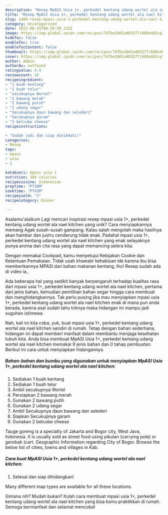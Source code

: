 ```yaml
---
description: "Resep MpASI Usia 1+, perkedel kentang udang wortel ala nael kitchen{ yang Menggugah Selera"
title: "Resep MpASI Usia 1+, perkedel kentang udang wortel ala nael kitchen{ yang Menggugah Selera"
slug: 1489-resep-mpasi-usia-1-perkedel-kentang-udang-wortel-ala-nael-kitchen-yang-menggugah-selera
category: Uncategorized
date: 2022-08-25T00:59:50.132Z
image: https://img-global.cpcdn.com/recipes/747be10d1a403277/680x482cq70/mpasi-usia-1-perkedel-kentang-udang-wortel-ala-nael-kitchen-foto-resep-utama.jpg
hideToc: false
enableToc: true
enableTocContent: false
thumbnail: https://img-global.cpcdn.com/recipes/747be10d1a403277/680x482cq70/mpasi-usia-1-perkedel-kentang-udang-wortel-ala-nael-kitchen-foto-resep-utama.jpg
cover: https://img-global.cpcdn.com/recipes/747be10d1a403277/680x482cq70/mpasi-usia-1-perkedel-kentang-udang-wortel-ala-nael-kitchen-foto-resep-utama.jpg
author: Admin
authorAv: notfound
ratingvalue: 4.9
reviewcount: 16
recipeingredient:
- "1 buah kentang"
- "1 buah telur"
- "secukupnya Wortel"
- "2 bawang merah"
- "2 bawang putih"
- "2 udang segar"
- "Secukupnya daun bawang dan selederi"
- "Secukupnya garam"
- "2 belcube cheese"
recipeinstructions:

- "Sudah jadi dan siap dinikmati!"
categories:
- Resep
tags:
- mpasi
- usia
- 1

katakunci: mpasi usia 1 
nutrition: 284 calories
recipecuisine: Indonesian
preptime: "PT30M"
cooktime: "PT43M"
recipeyield: "3"
recipecategory: Dinner

---
```



Asalamu'alaikum Lagi mencari inspirasi resep mpasi usia 1+, perkedel kentang udang wortel ala nael kitchen yang unik? Cara menyiapkannya memang Agak susah-susah gampang. Kalau salah mengolah maka hasilnya akan hambar dan justru cenderung tidak enak. Padahal mpasi usia 1+, perkedel kentang udang wortel ala nael kitchen yang enak selayaknya punya aroma dan cita rasa yang dapat memancing selera kita.


Dengan memakai Cookpad, kamu menyetujui Kebijakan Cookie dan Ketentuan Pemakaian. Tidak usah khawatir kehabisan ide karena ibu bisa memberikannya MPASI dari bahan makanan kentang, lho! Resep sudah ada di video ia,.

Ada beberapa hal yang sedikit banyak berpengaruh terhadap kualitas rasa dari mpasi usia 1+, perkedel kentang udang wortel ala nael kitchen, pertama dari jenis bahan, kemudian pemilihan bahan segar hingga cara membuat dan menghidangkannya. Tak perlu pusing jika mau menyiapkan mpasi usia 1+, perkedel kentang udang wortel ala nael kitchen enak di mana pun anda berada, karena asal sudah tahu triknya maka hidangan ini mampu jadi suguhan istimewa.


Nah, kali ini kita coba, yuk, buat mpasi usia 1+, perkedel kentang udang wortel ala nael kitchen sendiri di rumah. Tetap dengan bahan sederhana, hidangan ini dapat memberi manfaat dalam membantu menjaga kesehatan tubuh kita. Anda bisa membuat MpASI Usia 1+, perkedel kentang udang wortel ala nael kitchen memakai 9 jenis bahan dan 0 tahap pembuatan. Berikut ini cara untuk menyiapkan hidangannya.

<!--inarticleads1-->

##### Bahan-bahan dan bumbu yang digunakan untuk menyiapkan MpASI Usia 1+, perkedel kentang udang wortel ala nael kitchen:

1. Sediakan 1 buah kentang
1. Sediakan 1 buah telur
1. Ambil secukupnya Wortel
1. Persiapkan 2 bawang merah
1. Gunakan 2 bawang putih
1. Gunakan 2 udang segar
1. Ambil Secukupnya daun bawang dan selederi
1. Siapkan Secukupnya garam
1. Gunakan 2 belcube cheese


Tauge goreng is a specialty of Jakarta and Bogor city, West Java, Indonesia. It is usually sold as street food using pikulan (carrying pole) or gerobak (cart. Geographic Information regarding City of Bogor. Browse the below list of cities, towns and villages in Kab. 

<!--inarticleads2-->

##### Cara buat MpASI Usia 1+, perkedel kentang udang wortel ala nael kitchen:


1. Selesai dan siap dihidangkan!

Many different map types are available for all these locations. 

Gimana nih? Mudah bukan? Itulah cara membuat mpasi usia 1+, perkedel kentang udang wortel ala nael kitchen yang bisa kamu praktikkan di rumah. Semoga bermanfaat dan selamat mencoba!
